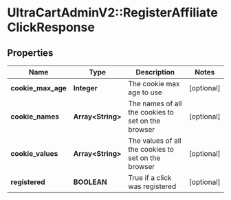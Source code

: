 # UltraCartAdminV2::RegisterAffiliateClickResponse

## Properties
Name | Type | Description | Notes
------------ | ------------- | ------------- | -------------
**cookie_max_age** | **Integer** | The cookie max age to use | [optional] 
**cookie_names** | **Array&lt;String&gt;** | The names of all the cookies to set on the browser | [optional] 
**cookie_values** | **Array&lt;String&gt;** | The values of all the cookies to set on the browser | [optional] 
**registered** | **BOOLEAN** | True if a click was registered | [optional] 


